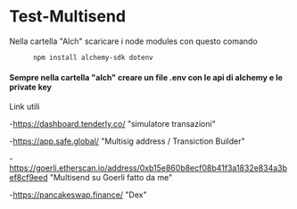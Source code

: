 # Test-Multisend
Nella cartella "Alch" scaricare i node modules con questo comando 

          npm install alchemy-sdk dotenv
          
#### Sempre nella cartella "alch" creare un file .env con le api di alchemy e le private key 


Link utili

  -https://dashboard.tenderly.co/     "simulatore transazioni"
          
   -https://app.safe.global/            "Multisig address / Transiction Builder"
          
   -https://goerli.etherscan.io/address/0xb15e860b8ecf08b41f3a1832e834a3bef8cf9eed       "Multisend su Goerli fatto da me"
          
   -https://pancakeswap.finance/     "Dex"
